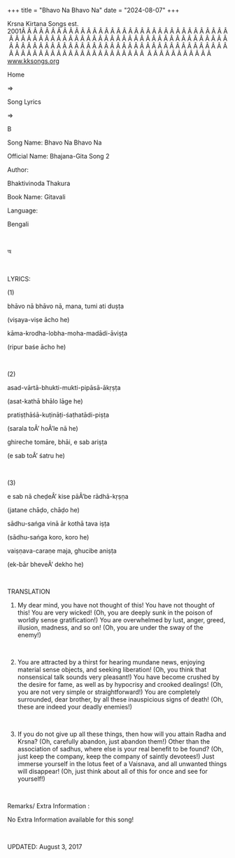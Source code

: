 +++ 
title = "Bhavo Na Bhavo Na"
date = "2024-08-07"
+++

Krsna Kirtana Songs est. 2001Â Â Â Â Â Â Â Â Â Â Â Â Â Â Â Â Â Â Â Â Â Â Â Â Â Â Â Â Â Â Â Â Â Â Â Â Â Â Â Â Â Â Â Â Â Â Â Â Â Â Â Â Â Â Â Â Â Â Â Â Â Â Â Â Â Â Â Â Â Â Â Â Â Â Â Â Â Â Â Â Â Â Â Â Â Â Â Â Â Â Â Â Â Â Â Â Â Â Â Â Â Â Â Â Â Â Â Â Â Â Â Â Â Â Â Â Â Â Â Â Â Â Â Â Â Â Â Â Â Â Â Â  Â Â Â Â Â Â Â Â Â Â Â  
www.kksongs.org








Home
 
⇒
 
Song Lyrics
 
⇒
 
B


Song
Name: Bhavo Na Bhavo Na


Official
Name: Bhajana-Gita Song 2


Author:

Bhaktivinoda
Thakura


Book
Name: 
Gitavali


Language:

Bengali


 








অ








 


LYRICS:


(1)


bhāvo
nā bhāvo nā, mana, tumi ati duṣṭa


(viṣaya-viṣe
ācho he)


kāma-krodha-lobha-moha-madādi-āviṣṭa


(ripur
baśe ācho he)


 


(2)


asad-vārtā-bhukti-mukti-pipāsā-ākṛṣṭa


(asat-kathā
bhālo lāge he)


pratiṣṭhāśā-kuṭināṭi-śaṭhatādi-piṣṭa


(sarala
toÂ’ hoÂ’le nā he)


ghireche
tomāre, bhāi, e sab ariṣṭa


(e
sab toÂ’ śatru he)


 


(3)


e
sab nā cheḍeÂ’ kise pāÂ’be
rādhā-kṛṣṇa


(jatane
chāḍo, chāḍo he)


sādhu-sańga
vinā ār kothā tava iṣṭa


(sādhu-sańga
koro, koro he)


vaiṣṇava-caraṇe
maja, ghucibe aniṣṭa


(ek-bār
bheveÂ’ dekho he)


 


TRANSLATION


1) My
dear mind, you have not thought of this! You have not thought of this! You are
very wicked! (Oh, you are deeply sunk in the poison of worldly sense
gratification!) You are overwhelmed by lust, anger, greed, illusion, madness,
and so on! (Oh, you are under the sway of the enemy!)


 


2) You
are attracted by a thirst for hearing mundane news, enjoying material sense
objects, and seeking liberation! (Oh, you think that nonsensical talk sounds
very pleasant!) You have become crushed by the desire for fame, as well as by
hypocrisy and crooked dealings! (Oh, you are not very simple or
straightforward!) You are completely surrounded, dear brother, by all these
inauspicious signs of death! (Oh, these are indeed your deadly enemies!)


 


3) If
you do not give up all these things, then how will you attain Radha and Krsna?
(Oh, carefully abandon, just abandon them!) Other than the association of
sadhus, where else is your real benefit to be found? (Oh, just keep the
company, keep the company of saintly devotees!) Just immerse yourself in the
lotus feet of a Vaisnava, and all unwanted things will disappear! (Oh, just
think about all of this for once and see for yourself!)


 


Remarks/ Extra Information
: 


No
Extra Information available for this song!


 


UPDATED:
 August 3, 2017